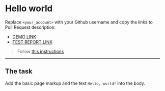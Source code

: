 # Hello world
Replace `<your_account>` with your Github username and copy the links to Pull Request description:
- [DEMO LINK](https://stanislav-ushakov.github.io/layout_hello-world/)
- [TEST REPORT LINK](https://stanislav-ushakov.github.io/layout_hello-world/report/html_report/)

> Follow [this instructions](https://mate-academy.github.io/layout_task-guideline/#how-to-solve-the-layout-tasks-on-github)
___

## The task 
Add the basic page markup and the text `Hello, world!` into the body.
